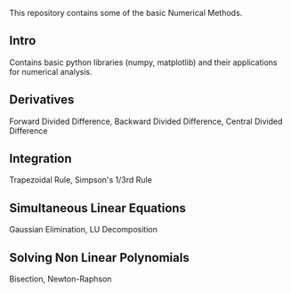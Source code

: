 This repository contains some of the basic Numerical Methods.

## Intro
Contains basic python libraries (numpy, matplotlib) and their applications for numerical analysis.

## Derivatives 
Forward Divided Difference, Backward Divided Difference, Central Divided Difference

## Integration
Trapezoidal Rule, Simpson's 1/3rd Rule

## Simultaneous Linear Equations
Gaussian Elimination, LU Decomposition

## Solving Non Linear Polynomials
Bisection, Newton-Raphson
